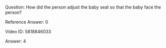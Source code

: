 Question: How did the person adjust the baby seat so that the baby face the person?

Reference Answer: 0

Video ID: 5818846033

Answer: 4

